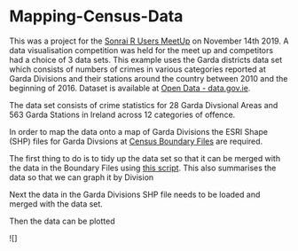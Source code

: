 # Mapping-Census-Data

This was a project for the [Sonrai R Users MeetUp](https://www.meetup.com/sonRai/events/265838349/) on November 14th 2019. A data visualisation competition was held for the meet up and competitors had a choice of 3 data sets. This example uses the Garda districts data set which consists of numbers of crimes in various categories reported at Garda Divisions and their stations around the country between 2010 and the beginning of 2016. Dataset is available at [Open Data - data.gov.ie](https://data.gov.ie/dataset/crimes-at-garda-stations-level-2010-2016).

The data set consists of crime statistics for 28 Garda Divsional Areas and 563 Garda Stations in Ireland across 12 categories of offence.

In order to map the data onto a map of Garda Divisions the ESRI Shape (SHP) files for Garda Divsions at [Census Boundary Files](https://www.cso.ie/en/census/census2011boundaryfiles/) are required. 

The first thing to do is to tidy up the data set so that it can be merged with the data in the Boundary Files using [this script](https://github.com/RQuinn78/Mapping-Census-Data/blob/master/Data%20Preparation.R). This also summarises the data so that we can graph it by Division

Next the data in the Garda Divisions SHP file needs to be loaded and merged with the data set. 

Then the data can be plotted

![]
